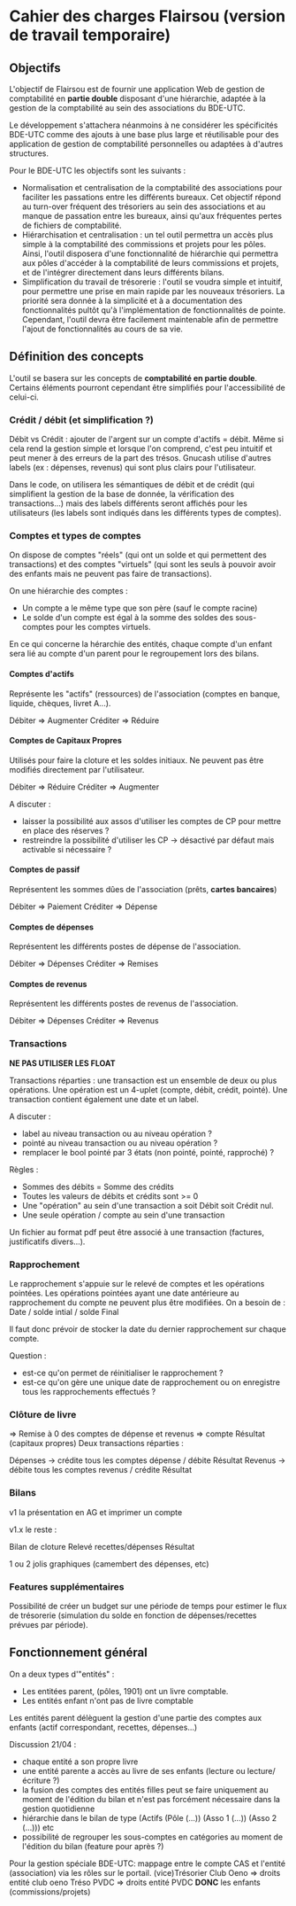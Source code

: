 # Cahier des charges Flairsou (version de travail temporaire)

## Objectifs

L'objectif de Flairsou est de fournir une application Web de gestion de comptabilité en **partie double** disposant d'une hiérarchie, adaptée à la gestion de la comptabilité au sein des associations du BDE-UTC.

Le développement s'attachera néanmoins à ne considérer les spécificités BDE-UTC comme des ajouts à une base plus large et réutilisable pour des application de gestion de comptabilité personnelles ou adaptées à d'autres structures.

Pour le BDE-UTC les objectifs sont les suivants :

- Normalisation et centralisation de la comptabilité des associations pour faciliter les passations entre les différents bureaux. Cet objectif répond au turn-over fréquent des trésoriers au sein des associations et au manque de passation entre les bureaux, ainsi qu'aux fréquentes pertes de fichiers de comptabilité.
- Hiérarchisation et centralisation : un tel outil permettra un accès plus simple à la comptabilité des commissions et projets pour les pôles. Ainsi, l'outil disposera d'une fonctionnalité de hiérarchie qui permettra aux pôles d'accéder à la comptabilité de leurs commissions et projets, et de l'intégrer directement dans leurs différents bilans.
- Simplification du travail de trésorerie : l'outil se voudra simple et intuitif, pour permettre une prise en main rapide par les nouveaux trésoriers. La priorité sera donnée à la simplicité et à a documentation des fonctionnalités pultôt qu'à l'implémentation de fonctionnalités de pointe. Cependant, l'outil devra être facilement maintenable afin de permettre l'ajout de fonctionnalités au cours de sa vie.

## Définition des concepts

L'outil se basera sur les concepts de **comptabilité en partie double**.
Certains éléments pourront cependant être simplifiés pour l'accessibilité de celui-ci.

### Crédit / débit (et simplification ?)

Débit vs Crédit : ajouter de l'argent sur un compte d'actifs = débit.
Même si cela rend la gestion simple et lorsque l'on comprend, c'est peu intuitif et peut mener à des erreurs de la part des trésos.
Gnucash utilise d'autres labels (ex : dépenses, revenus) qui sont plus clairs pour l'utilisateur.

Dans le code, on utilisera les sémantiques de débit et de crédit (qui simplifient la gestion de la base de donnée, la vérification des transactions...) mais des labels différents seront affichés pour les utilisateurs (les labels sont indiqués dans les différents types de comptes).

### Comptes et types de comptes

On dispose de comptes "réels" (qui ont un solde et qui permettent des transactions) et des comptes "virtuels" (qui sont les seuls à pouvoir avoir des enfants mais ne peuvent pas faire de transactions).

On une hiérarchie des comptes : 
- Un compte a le même type que son père (sauf le compte racine)
- Le solde d'un compte est égal à la somme des soldes des sous-comptes pour les comptes virtuels.

En ce qui concerne la hérarchie des entités, chaque compte d'un enfant sera lié au compte d'un parent pour le regroupement lors des bilans.

#### Comptes d'actifs

Représente les "actifs" (ressources) de l'association (comptes en banque, liquide, chèques, livret A...).

Débiter => Augmenter
Créditer => Réduire

#### Comptes de Capitaux Propres

Utilisés pour faire la cloture et les soldes initiaux.
Ne peuvent pas être modifiés directement par l'utilisateur.

Débiter => Réduire
Créditer => Augmenter

A discuter :
- laisser la possibilité aux assos d'utiliser les comptes de CP pour mettre en place des réserves ?
- restreindre la possibilité d'utiliser les CP -> désactivé par défaut mais activable si nécessaire ?

#### Comptes de passif

Représentent les sommes dûes de l'association (prêts, **cartes bancaires**)

Débiter => Paiement
Créditer => Dépense

#### Comptes de dépenses

Représentent les différents postes de dépense de l'association.

Débiter => Dépenses
Créditer => Remises

#### Comptes de revenus

Représentent les différents postes de revenus de l'association.

Débiter => Dépenses
Créditer => Revenus

### Transactions

**NE PAS UTILISER LES FLOAT**

Transactions réparties : une transaction est un ensemble de deux ou plus opérations. Une opération est un 4-uplet (compte, débit, crédit, pointé).
Une transaction contient également une date et un label.

A discuter :
- label au niveau transaction ou au niveau opération ?
- pointé au niveau transaction ou au niveau opération ?
- remplacer le bool pointé par 3 états (non pointé, pointé, rapproché) ?

Règles : 
- Sommes des débits = Somme des crédits
- Toutes les valeurs de débits et crédits sont >= 0
- Une "opération" au sein d'une transaction a soit Débit soit Crédit nul.
- Une seule opération / compte au sein d'une transaction

Un fichier au format pdf peut être associé à une transaction (factures, justificatifs divers...).

### Rapprochement

Le rapprochement s'appuie sur le relevé de comptes et les opérations pointées. Les opérations pointées ayant une date antérieure au rapprochement du compte ne peuvent plus être modifiées.
On a besoin de : Date / solde intial / solde Final

Il faut donc prévoir de stocker la date du dernier rapprochement sur chaque compte.

Question :
- est-ce qu'on permet de réinitialiser le rapprochement ?
- est-ce qu'on gère une unique date de rapprochement ou on enregistre tous les rapprochements effectués ?

### Clôture de livre

=> Remise à 0 des comptes de dépense et revenus => compte Résultat (capitaux propres)
Deux transactions réparties :

Dépenses -> crédite tous les comptes dépense / débite Résultat
Revenus -> débite tous les comptes revenus / crédite Résultat

### Bilans

v1 la présentation en AG et imprimer un compte

v1.x le reste :

Bilan de cloture
Relevé recettes/dépenses
Résultat

1 ou 2 jolis graphiques (camembert des dépenses, etc)

### Features supplémentaires

Possibilité de créer un budget sur une période de temps pour estimer le flux de trésorerie (simulation du solde en fonction de dépenses/recettes prévues par période).

## Fonctionnement général

On a deux types d'"entités" : 
- Les entitées parent, (pôles, 1901) ont un livre comptable.
- Les entités enfant n'ont pas de livre comptable

Les entités parent délèguent la gestion d'une partie des comptes aux enfants (actif correspondant, recettes, dépenses...)

Discussion 21/04 :
- chaque entité a son propre livre
- une entité parente a accès au livre de ses enfants (lecture ou lecture/écriture ?)
- la fusion des comptes des entités filles peut se faire uniquement au moment de l'édition du bilan et n'est pas forcément nécessaire dans la gestion quotidienne
- hiérarchie dans le bilan de type (Actifs (Pôle (...)) (Asso 1 (...)) (Asso 2 (...))) etc
- possibilité de regrouper les sous-comptes en catégories au moment de l'édition du bilan (feature pour après ?)


Pour la gestion spéciale BDE-UTC: mappage entre le compte CAS et l'entité (association) via les rôles sur le portail.
(vice)Trésorier Club Oeno => droits entité club oeno
Tréso PVDC => droits entité PVDC **DONC** les enfants (commissions/projets)
